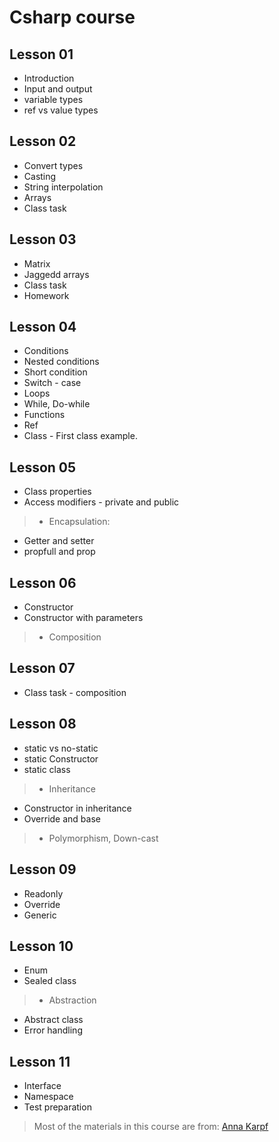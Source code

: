 # Csharp course

## Lesson 01
* Introduction
* Input and output
* variable types
* ref vs value types

## Lesson 02
* Convert types
* Casting
* String interpolation
* Arrays
* Class task

## Lesson 03
* Matrix
* Jaggedd arrays
* Class task
* Homework

## Lesson 04
* Conditions
* Nested conditions
* Short condition
* Switch - case
* Loops
* While, Do-while
* Functions
* Ref
* Class - First class example. 

## Lesson 05
* Class properties
* Access modifiers - private and public
>* Encapsulation: 
* Getter and setter
* propfull and prop

## Lesson 06
* Constructor
* Constructor with parameters
> * Composition

## Lesson 07
* Class task - composition

## Lesson 08
* static vs no-static 
* static Constructor
* static class
>* Inheritance
* Constructor in inheritance
* Override and base
>* Polymorphism, Down-cast

## Lesson 09
* Readonly
* Override
* Generic

## Lesson 10
* Enum
* Sealed class
> * Abstraction
* Abstract class
* Error handling

## Lesson 11
* Interface
* Namespace
* Test preparation

> Most of the materials in this course are from: [Anna Karpf](https://github.com/AnnaKarpf)

